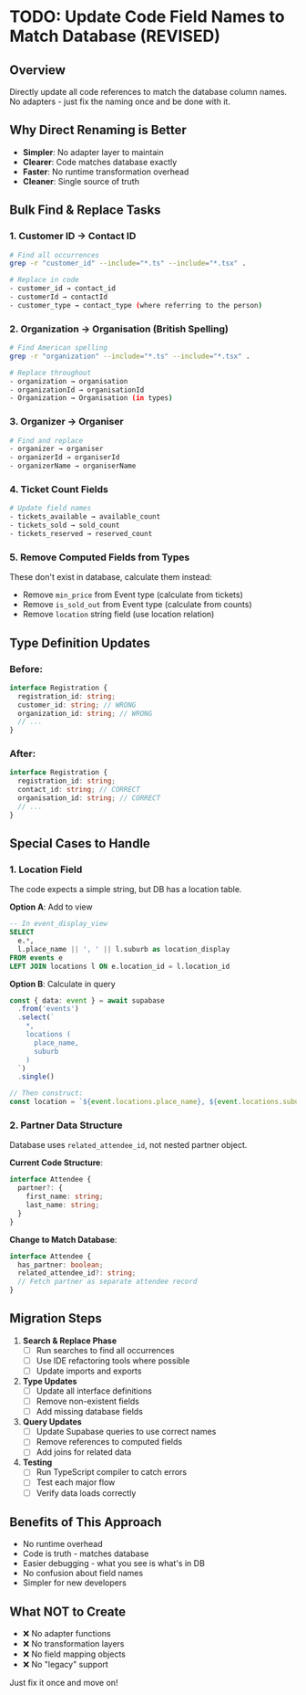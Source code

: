 # TODO: Update Code Field Names to Match Database (REVISED)

## Overview
Directly update all code references to match the database column names. No adapters - just fix the naming once and be done with it.

## Why Direct Renaming is Better
- **Simpler**: No adapter layer to maintain
- **Clearer**: Code matches database exactly
- **Faster**: No runtime transformation overhead
- **Cleaner**: Single source of truth

## Bulk Find & Replace Tasks

### 1. Customer ID → Contact ID
```bash
# Find all occurrences
grep -r "customer_id" --include="*.ts" --include="*.tsx" .

# Replace in code
- customer_id → contact_id
- customerId → contactId
- customer_type → contact_type (where referring to the person)
```

### 2. Organization → Organisation (British Spelling)
```bash
# Find American spelling
grep -r "organization" --include="*.ts" --include="*.tsx" .

# Replace throughout
- organization → organisation
- organizationId → organisationId
- Organization → Organisation (in types)
```

### 3. Organizer → Organiser
```bash
# Find and replace
- organizer → organiser
- organizerId → organiserId
- organizerName → organiserName
```

### 4. Ticket Count Fields
```bash
# Update field names
- tickets_available → available_count
- tickets_sold → sold_count  
- tickets_reserved → reserved_count
```

### 5. Remove Computed Fields from Types
These don't exist in database, calculate them instead:
- Remove `min_price` from Event type (calculate from tickets)
- Remove `is_sold_out` from Event type (calculate from counts)
- Remove `location` string field (use location relation)

## Type Definition Updates

### Before:
```typescript
interface Registration {
  registration_id: string;
  customer_id: string; // WRONG
  organization_id: string; // WRONG
  // ...
}
```

### After:
```typescript
interface Registration {
  registration_id: string;
  contact_id: string; // CORRECT
  organisation_id: string; // CORRECT
  // ...
}
```

## Special Cases to Handle

### 1. Location Field
The code expects a simple string, but DB has a location table.

**Option A**: Add to view
```sql
-- In event_display_view
SELECT 
  e.*,
  l.place_name || ', ' || l.suburb as location_display
FROM events e
LEFT JOIN locations l ON e.location_id = l.location_id
```

**Option B**: Calculate in query
```typescript
const { data: event } = await supabase
  .from('events')
  .select(`
    *,
    locations (
      place_name,
      suburb
    )
  `)
  .single()

// Then construct: 
const location = `${event.locations.place_name}, ${event.locations.suburb}`;
```

### 2. Partner Data Structure
Database uses `related_attendee_id`, not nested partner object.

**Current Code Structure**:
```typescript
interface Attendee {
  partner?: {
    first_name: string;
    last_name: string;
  }
}
```

**Change to Match Database**:
```typescript
interface Attendee {
  has_partner: boolean;
  related_attendee_id?: string;
  // Fetch partner as separate attendee record
}
```

## Migration Steps

1. **Search & Replace Phase**
   - [ ] Run searches to find all occurrences
   - [ ] Use IDE refactoring tools where possible
   - [ ] Update imports and exports

2. **Type Updates**
   - [ ] Update all interface definitions
   - [ ] Remove non-existent fields
   - [ ] Add missing database fields

3. **Query Updates**
   - [ ] Update Supabase queries to use correct names
   - [ ] Remove references to computed fields
   - [ ] Add joins for related data

4. **Testing**
   - [ ] Run TypeScript compiler to catch errors
   - [ ] Test each major flow
   - [ ] Verify data loads correctly

## Benefits of This Approach
- No runtime overhead
- Code is truth - matches database
- Easier debugging - what you see is what's in DB
- No confusion about field names
- Simpler for new developers

## What NOT to Create
- ❌ No adapter functions
- ❌ No transformation layers  
- ❌ No field mapping objects
- ❌ No "legacy" support

Just fix it once and move on!
